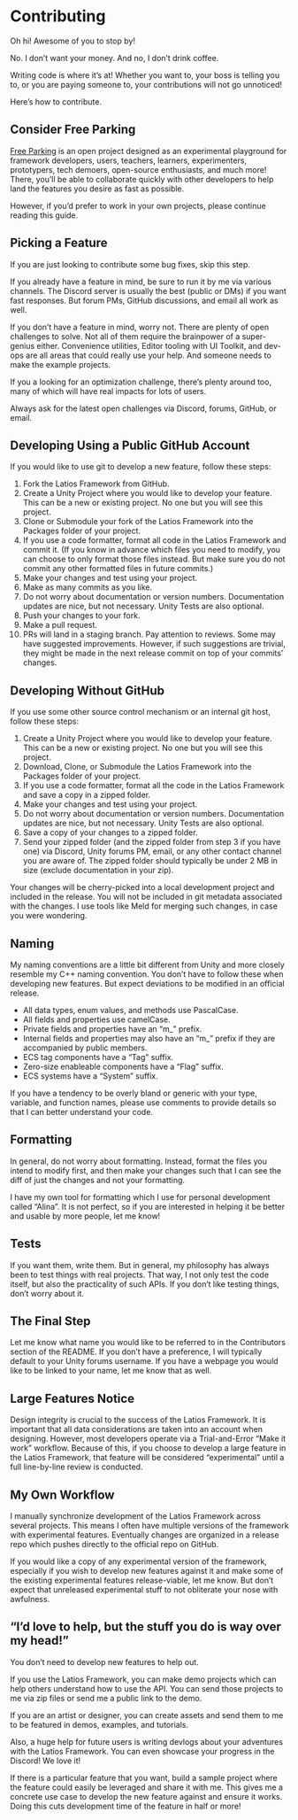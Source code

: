 # Contributing

Oh hi! Awesome of you to stop by!

No. I don’t want your money. And no, I don’t drink coffee.

Writing code is where it’s at! Whether you want to, your boss is telling you to,
or you are paying someone to, your contributions will not go unnoticed!

Here’s how to contribute.

## Consider Free Parking

[Free Parking](https://github.com/Dreaming381/Free-Parking) is an open project
designed as an experimental playground for framework developers, users,
teachers, learners, experimenters, prototypers, tech demoers, open-source
enthusiasts, and much more! There, you’ll be able to collaborate quickly with
other developers to help land the features you desire as fast as possible.

However, if you’d prefer to work in your own projects, please continue reading
this guide.

## Picking a Feature

If you are just looking to contribute some bug fixes, skip this step.

If you already have a feature in mind, be sure to run it by me via various
channels. The Discord server is usually the best (public or DMs) if you want
fast responses. But forum PMs, GitHub discussions, and email all work as well.

If you don’t have a feature in mind, worry not. There are plenty of open
challenges to solve. Not all of them require the brainpower of a super-genius
either. Convenience utilities, Editor tooling with UI Toolkit, and dev-ops are
all areas that could really use your help. And someone needs to make the example
projects.

If you a looking for an optimization challenge, there’s plenty around too, many
of which will have real impacts for lots of users.

Always ask for the latest open challenges via Discord, forums, GitHub, or email.

## Developing Using a Public GitHub Account

If you would like to use git to develop a new feature, follow these steps:

1.  Fork the Latios Framework from GitHub.
2.  Create a Unity Project where you would like to develop your feature. This
    can be a new or existing project. No one but you will see this project.
3.  Clone or Submodule your fork of the Latios Framework into the Packages
    folder of your project.
4.  If you use a code formatter, format all code in the Latios Framework and
    commit it. (If you know in advance which files you need to modify, you can
    choose to only format those files instead. But make sure you do not commit
    any other formatted files in future commits.)
5.  Make your changes and test using your project.
6.  Make as many commits as you like.
7.  Do not worry about documentation or version numbers. Documentation updates
    are nice, but not necessary. Unity Tests are also optional.
8.  Push your changes to your fork.
9.  Make a pull request.
10. PRs will land in a staging branch. Pay attention to reviews. Some may have
    suggested improvements. However, if such suggestions are trivial, they might
    be made in the next release commit on top of your commits’ changes.

## Developing Without GitHub

If you use some other source control mechanism or an internal git host, follow
these steps:

1.  Create a Unity Project where you would like to develop your feature. This
    can be a new or existing project. No one but you will see this project.
2.  Download, Clone, or Submodule the Latios Framework into the Packages folder
    of your project.
3.  If you use a code formatter, format all the code in the Latios Framework and
    save a copy in a zipped folder.
4.  Make your changes and test using your project.
5.  Do not worry about documentation or version numbers. Documentation updates
    are nice, but not necessary. Unity Tests are also optional.
6.  Save a copy of your changes to a zipped folder.
7.  Send your zipped folder (and the zipped folder from step 3 if you have one)
    via Discord, Unity forums PM, email, or any other contact channel you are
    aware of. The zipped folder should typically be under 2 MB in size (exclude
    documentation in your zip).

Your changes will be cherry-picked into a local development project and included
in the release. You will not be included in git metadata associated with the
changes. I use tools like Meld for merging such changes, in case you were
wondering.

## Naming

My naming conventions are a little bit different from Unity and more closely
resemble my C++ naming convention. You don’t have to follow these when
developing new features. But expect deviations to be modified in an official
release.

-   All data types, enum values, and methods use PascalCase.
-   All fields and properties use camelCase.
-   Private fields and properties have an “m_” prefix.
-   Internal fields and properties may also have an “m_” prefix if they are
    accompanied by public members.
-   ECS tag components have a “Tag” suffix.
-   Zero-size enableable components have a “Flag” suffix.
-   ECS systems have a “System” suffix.

If you have a tendency to be overly bland or generic with your type, variable,
and function names, please use comments to provide details so that I can better
understand your code.

## Formatting

In general, do not worry about formatting. Instead, format the files you intend
to modify first, and then make your changes such that I can see the diff of just
the changes and not your formatting.

I have my own tool for formatting which I use for personal development called
“Alina”. It is not perfect, so if you are interested in helping it be better and
usable by more people, let me know!

## Tests

If you want them, write them. But in general, my philosophy has always been to
test things with real projects. That way, I not only test the code itself, but
also the practicality of such APIs. If you don’t like testing things, don’t
worry about it.

## The Final Step

Let me know what name you would like to be referred to in the Contributors
section of the README. If you don’t have a preference, I will typically default
to your Unity forums username. If you have a webpage you would like to be linked
to your name, let me know that as well.

## Large Features Notice

Design integrity is crucial to the success of the Latios Framework. It is
important that all data considerations are taken into an account when designing.
However, most developers operate via a Trial-and-Error “Make it work” workflow.
Because of this, if you choose to develop a large feature in the Latios
Framework, that feature will be considered “experimental” until a full
line-by-line review is conducted.

## My Own Workflow

I manually synchronize development of the Latios Framework across several
projects. This means I often have multiple versions of the framework with
experimental features. Eventually changes are organized in a release repo which
pushes directly to the official repo on GitHub.

If you would like a copy of any experimental version of the framework,
especially if you wish to develop new features against it and make some of the
existing experimental features release-viable, let me know. But don’t expect
that unreleased experimental stuff to not obliterate your nose with awfulness.

## “I’d love to help, but the stuff you do is way over my head!”

You don’t need to develop new features to help out.

If you use the Latios Framework, you can make demo projects which can help
others understand how to use the API. You can send those projects to me via zip
files or send me a public link to the demo.

If you are an artist or designer, you can create assets and send them to me to
be featured in demos, examples, and tutorials.

Also, a huge help for future users is writing devlogs about your adventures with
the Latios Framework. You can even showcase your progress in the Discord! We
love it!

If there is a particular feature that you want, build a sample project where the
feature could easily be leveraged and share it with me. This gives me a concrete
use case to develop the new feature against and ensure it works. Doing this cuts
development time of the feature in half or more!
